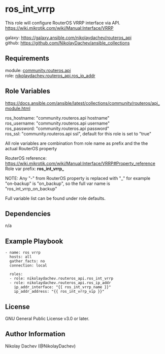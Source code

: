 ros_int_vrrp
=========

This role will configure RouterOS VRRP interface via API.  
https://wiki.mikrotik.com/wiki/Manual:Interface/VRRP  

galaxy: https://galaxy.ansible.com/nikolaydachev/routeros_api  
github: https://github.com/NikolayDachev/ansible_collections  

Requirements
------------

module: [community.routeros.api](https://galaxy.ansible.com/community/routeros)  
role: [nikolaydachev.routeros_api.ros_ip_addr](https://galaxy.ansible.com/nikolaydachev/routeros_api)  

Role Variables
--------------

https://docs.ansible.com/ansible/latest/collections/community/routeros/api_module.html  

ros_hostname: "community.routeros.api hostname"  
ros_username: "community.routeros.api username"  
ros_password: "community.routeros.api password"  
ros_ssl: "community.routeros.api ssl", default for this role is set to "true"  

All role variables are combination from role name as prefix and the the actual RouterOS property  

RouterOS reference: https://wiki.mikrotik.com/wiki/Manual:Interface/VRRP#Property_reference  
Role var prefix: **ros_int_vrrp_**  

NOTE: Any "-" from RouterOS property is replaced with "_" for example "on-backup" is "on_backup", so the full var name is "ros_int_vrrp_on_backup"  

Full variable list can be found under role defaults.  

Dependencies
------------

n/a

Example Playbook
----------------
```
- name: ros vrrp 
  hosts: all
  gather_facts: no
  connection: local

  roles:
  - role: nikolaydachev.routeros_api.ros_int_vrrp
  - role: nikolaydachev.routeros_api.ros_ip_addr
    ip_addr_interface: "{{ ros_int_vrrp_name }}"
    ip_addr_address: "{{ ros_int_vrrp_vip }}"
```
License
-------

GNU General Public License v3.0 or later.

Author Information
------------------

Nikolay Dachev (@NikolayDachev)